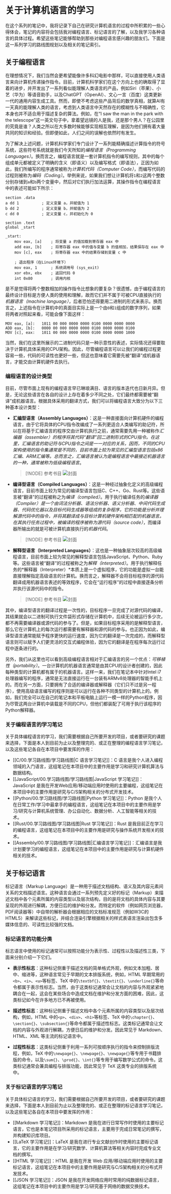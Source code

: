 # 关于计算机语言的学习

在这个系列的笔记中，我将记录下自己在研究计算机语言的过程中所积累的一些心得体会，笔记的内容将会包括我对编程语言、标记语言的了解，以及我学习各种语言的具体过程。希望这些笔记能够帮助到那些对编程语言感兴趣的朋友们。下面是这一系列学习的路线图规划以及相关的笔记索引。

## 关于编程语言

在理想情况下，我们当然会更希望能像许多科幻电影中那样，可以直接使用人类语言来向计算机传递操作指令。目前，计算机科学家们在这个方向上也的确取得了显着的进步，并开发出了一系列看似能理解人类语言的产品，例如Siri（苹果）、小艺（华为）等语音助手，以及ChatGPT（OpenAI）、文心一言（百度）这类更新一代的通用内容生成工具。然而，即使不考虑这些产品背后的数学真相，就算AI有一天真的能理解人类的语言，考虑到人类语言中天然存在的模糊性与不精确性，它本身也并不适合用于描述复杂的算法。例如，在“I saw the man in the park with the telescope”这一英文句子中，拿着望远镜的人是我，还是那个男人？在公园里的究竟是谁？人类之所以在大多数时候能够实现相互理解，是因为他们拥有着大量共同的知识和经验。但即便如此，人们之间的误解也依然时有发生。

为了解决上述问题，计算机科学家们专门设计了一系列能精确描述计算指令的符号系统，这些符号系统就是我们今天所知的*编程语言（Programming Languages）*。换而言之，编程语言就是一套计算机指令的编写规则，其中的每个组成单元都被定义了明确的含义（即语义）以及编写格式（即语法），正因为如此，我们所编写的程序通常被称为*计算机代码（Computer Code）*，而编写代码的过程则被称为*编码（Coding）*。举例来说，如果我们想让计算机将`1`和`2`这两个整数分别存储到`a`和`b`两个变量中，然后对它们执行加法运算，其操作指令在编程语言中的表述可能如下所示：

```assembly
section .data
a dd 1          ; 定义变量 a，并赋值为 1
b dd 2          ; 定义变量 b，并赋值为 2
c dd 0          ; 定义变量 c，并初始化为 0

section .text
global _start

_start:
    mov eax, [a]    ; 将变量 a 的值加载到寄存器 eax 中
    add eax, [b]    ; 将寄存器 eax 中的值与变量 b 的值相加，结果保存在 eax 中
    mov [c], eax    ; 将寄存器 eax 中的结果存储到变量 c 中

    ; 退出程序（在Linux环境下）
    mov eax, 1      ; 系统调用号 (sys_exit)
    xor ebx, ebx    ; 返回代码 0
    int 0x80        ; 调用内核
```

是不是觉得将两个整数相加的操作指令比想象的要复杂？很遗憾，由于编程语言的最终设计目标是方便人类的使用和理解，故而它们并不属于可被CPU直接执行的*机器语言（machine language）*，后者恐怕还得要用二进制的形式来表示。换而言之，上述指令在计算机中的真面目实际上是一个由`0`和`1`组成的数字序列，如果将两者对照起来看，可能会像下面这样：

```plaintext
MOV eax, [a]:   1011 00 000 0000 0000 0100 0000 0000 0000
ADD eax, [b]:   0000 00 000 0000 0000 0100 0000 0000 0100
MOV [c], eax:   1011 00 000 0000 0000 0100 0000 0000 1000
```

当然，我们在这里所展示的二进制代码只是一种示意性的表述，实际情况还得要取决于计算机具体采用的CPU架构。因此，尽管编程语言可以让我们的编程过程更容易一些，代码的可读性也更好一些，但这也意味着它需要先被“翻译”成机器语言，才能交由计算机硬件去执行。

### 编程语言的设计类型

目前，尽管市面上现有的编程语言早已琳琅满目、语言的版本迭代也日新月异。但是，无论这些语言在各自的设计上存在着多少不同之处，它们最终都需要被“翻译”成机器语言。根据具体采用的翻译方式，我们可以将编程语言大致分为以下三种基本设计类型：

- **汇编型语言（Assembly Languages）**：这是一种直接面向计算机硬件的编程语言，由于它将具体的CPU指令改编成了一系列更适合人类编写的助记符，所以在将基于汇编语言的程序交由计算机执行之前，通常需要先用一种被称作*汇编器（assembler）*的程序将其代码“翻译”回二进制形式的CPU指令。在这里，汇编语言的助记符与CPU指令之间是一一对应的关系，因而，不同的CPU架构使用的指令集通常是不同的，目前市面上较为常见的汇编型语言包括x86汇编、ARM汇编等。总而言之，汇编语言被认为是编程语言中最接近机器语言的一种，通常被称为*低级编程语言*。

    > [!NODE] 参考书目
    > ![封面](./img/汇编语言程序设计.jpg)

- **编译型语言（Compiled Languages）**：这是一种经过抽象化定义的高级编程语言，目前市面上较为常见的编译型语言包括C、C++、Go、Rust等。这些语言被“翻译”的过程被称之为*编译（compiled）*。用于执行编译任务的*编译器（Compiler）*是一个由词法分析器、语法分析器、语义分析器、中间代码生成器、代码优化器以及目标代码生成器等组成的复杂程序，它的功能是分析并理解源代码中的指令，并将其翻译成与目标计算机硬件架构相匹配的机器语言。在其执行任务过程中，被编译的程序被称为*源代码（source code）*，而编译器所输出的就是可被计算机直接执行的*机器代码*。

    > [!NODE] 参考书目
    > ![封面](./img/编译原理.jpg)

- **解释型语言（Interpreted Languages）**：这也是一种抽象层次较高的高级编程语言，目前市面上较为常见的解释型语言包括JavaScript、Python、Ruby等。这些语言被“翻译”的过程被称之为*解释（interpreted）*。用于执行解释任务的*解释器（Interpreter）*本质上是一个虚拟程序，它的功能是虚拟一台能直接理解指定高级语言的计算机。换而言之，解释器不会将目标程序的源代码翻译成用机器语言表述的等效程序，它会在“运行程序”的过程中直接逐条分析并执行该源代码中的指令。

    > [!NODE] 参考书目
    > ![封面](./img/计算机程序的构造与解释.jpg)

其中，编译型语言的翻译过程是一次性的，目标程序一旦完成了对源代码的编译，其结果就会以二进制可执行文件袋形式存储在计算机中，后续无论被运行多少次，都不再需要编译器或源代码的参与了。但是，如果目标程序采用的是解释型语言，那么它在计算机上的每次运行都需要有解释器和源代码的参与。也正因为如此，编译型语言通常能赋予程序更快的运行速度，因为它的翻译是一次完成的，而解释型语言则可以赋予人们更灵活的交互式编程体验，因为它的翻译是在程序每次运行过程中逐条进行的。

另外，我们从这里也可以看到高级编程语言相对于汇编语言的另一个优点：*可移植性（portability）*。一台计算机的机器语言通常是由其CPU的设计者创建的，因此每种类型的计算机都有属于的机器语言。这样一来，我们在笔记本中针对Intel i7处理器编写的程序，通常是无法直接运行在一台装有ARMv8处理器的智能手机上的。而在另一方面，只要拥有了合适的编译器或解释器（它们只不过是另一程序），使用高级语言编写的程序则是可以运行在各种不同类型的计算机上的。例如，我们完全可以在自己的笔记本和平板电脑上运行一模一样的Python程序，因为尽管这两台计算机中装载是不同的CPU，但他们都装配了可用于执行该程序的Python解释器。

### 关于编程语言的学习笔记

关于具体编程语言的学习，我们需要根据自己所要开发的项目，或者要研究的课题来选择，下面是本人到目前为止以及整理完的、或正在整理的编程语言学习笔记，以及这些笔记各自在本项目中要发挥的作用：

- [[C/00.学习路线图/学习路线图|C 语言学习笔记]]：C 语言是我个人进入编程领域的入门语言，这组笔记在本项目中的主要作用是学习和研究计算机算法与数据结构。
- [[JavaScript/00.学习路线图/学习路线图|JavaScript 学习笔记]]：JavaScript 是我在开发Web应用/移动端应用时使用的主要编程，这组笔记在本项目中的主要作用是研究与C/S架构相关的分布式开发技术。
- [[Python/00.学习路线图/学习路线图|Python 学习笔记]]：Python 是我个人在日常工作/学习中最拿手的编程语言，这组笔记在本项目中的主要作用是学习/研究与计算机系统管理、办公自动化、数据分析、人工智能等相关的技术。
- [[Rust/00.学习路线图/学习路线图|Rust 学习笔记]]：Rust 是我目前正在学习的编程语言，这组笔记在本项目中的主要作用是研究与操作系统开发相关的技术。
- [[Assembly/00.学习路线图/学习路线图|汇编语言学习笔记]]：汇编语言是我计划要学习的编程语言，这组笔记在本项目中的主要作用是研究与计算机硬件相关的技术。

## 关于标记语言

标记语言（Markup Language）是一种用于描述文档结构、语义及其内容元素间关系的文档描述语言。这种语言会通过一系列预先定义好的标记（Markup）来描述文档中各个元素所属的内容类型以及层次结构，目的是将文档的具体内容与其要呈现的外观进行解耦，方便日后的维护和分发。而特定的软件（例如网页浏览器，PDF阅读器等）中自带的解析器会根据相应的文档标准规范（例如W3C的HTML5）来解读这些标记，并结合渲染引擎根据相关的样式表语言渲染出包含多媒体信息的、可读性比较强的文档。

### 标记语言的功能分类

标志语言中使用的标记通常可以按照功能分为表示性、过程性以及描述性三类，下面来分别介绍一下它们。

- **表示性标志**：这种标记侧重于描述文档的简单格式外观，例如文本加粗、居中、缩进等，这种语言常见于早期的文本排版系统，例如，HTML 早期常用的`<b>`、`<i>`、`<u>`等标签、TeX 中的`\textbf{}`、`\textit{}`、`\underline{}`等命令都属于表示性标志。当然，由于这类标记通常会让文档的内容与外观紧紧地耦合在一起，这会在某些场合中造成文档在维护和分发方面的困难，因此，这类标记如今在许多地方已不再被使用。

- **描述性标志**：这种标记侧重于描述文档中各个元素所属的内容类型以及层次结构，例如，HTML 中的`<p>`、`<div>`、`<h1>`等标签、TeX 中的`\chapter{}`、`\section{}`、`\subsection{}`等命令都属于描述性标志。这类标记通常会让文档的内容与外观进行解耦，方便日后的维护和分发。因此常见于 Markdown、HTML、XML 等主流的标记语言中。

- **过程性标志**：这类标记侧重于利用一系列可按顺序执行的指令来控制排版流程，例如，TeX 中的`\newpage{}`、`\newpage{}`、`\newpage{}`等专用于书籍排版的命令，以及`\sum{}`、`\prod{}`、`\int{}`等专用于编写数学公式的命令。这类标记通常会兼具编程与排版功能，因此常见于 TeX 这类专业的排版系统中。

### 关于标记语言的学习笔记

关于具体标记语言的学习，我们需要根据自己所要开发的项目，或者要研究的课题来选择，下面是本人到目前为止以及整理完的、或正在整理的标记语言学习笔记，以及这些笔记各自在本项目中要发挥的作用：

- [[Markdown 学习笔记]]：Markdown 是我在进行日常写作时使用的主要标记语言，它也是本笔记项目所采用的标记语言，主要用于完成日常笔记的撰写，并构建知识库项目。
- [[LaTeX 学习笔记]]：LaTeX 是我在进行专业文献创作时使用的主要标记语言，它的主要作用是在学习/研究数学、计算机算法等相关内容时完成专业文档的撰写。
- [[HTML 学习笔记]]：HTML 是我在开发 Web 应用/移动端应用时使用的主要标记语言，这组笔记在本项目中的主要作用是研究与C/S架构相关的分布式开发技术。
- [[JSON 学习笔记]]：JSON 是我在开发网络应用时常用的纯数据标记语言，这组笔记在本项目中的主要作用是学习/研究基于网络的数据交换技术。
